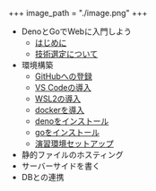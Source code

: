 +++
image_path = "./image.png"
+++

- DenoとGoでWebに入門しよう
  - [はじめに](./index.md)
  - [技術選定について](./chapter-0-why/index.md)
- 環境構築
  - [GitHubへの登録](./chapter-1-github/index.md)
  - [VS Codeの導入](./chapter-1-vscode/index.md)
  - [WSL2の導入](./chapter-1-wsl2/index.md)
  - [dockerを導入](./chapter-1-docker/index.md)
  - [denoをインストール](./chapter-1-deno/index.md)
  - [goをインストール](./chapter-1-go/index.md)
  - [演習環境セットアップ](./chapter-1-dev/index.md)
- 静的ファイルのホスティング
- サーバーサイドを書く
- DBとの連携
